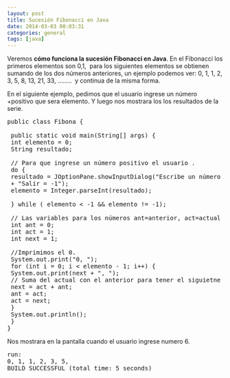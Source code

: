 ```yaml
---
layout: post
title: Sucesión Fibonacci en Java
date: 2014-03-03 00:03:31
categories: general
tags: [java]
---
```


<p>Veremos <strong>cómo funciona la sucesión Fibonacci en Java</strong>.
En el Fibonacci los primeros elementos son 0,1,  para los siguientes elementos se obtienen sumando de los dos números anteriores, un ejemplo podemos ver: 0, 1, 1, 2, 3, 5, 8, 13, 21, 33, ........  y continua de la misma forma.</p>

En el siguiente ejemplo, pedimos que el usuario ingrese un número +positivo que sera elemento. Y luego nos mostrara los los resultados de la serie.
<pre class="prettyprint">public class Fibona {

 public static void main(String[] args) {
 int elemento = 0;
 String resultado;

 // Para que ingrese un número positivo el usuario .
 do {
 resultado = JOptionPane.showInputDialog("Escribe un número positivo.\n "
 + "Salir = -1");
 elemento = Integer.parseInt(resultado);

 } while ( elemento &lt; -1 &amp;&amp; elemento != -1);

 // Las variables para los números ant=anterior, act=actual y next+siguiente
 int ant = 0;
 int act = 1;
 int next = 1;

 //Imprimimos el 0.
 System.out.print("0, ");
 for (int i = 0; i &lt; elemento - 1; i++) {
 System.out.print(next + ", ");
 // Suma del actual con el anterior para tener el siguietne elemento
 next = act + ant;
 ant = act;
 act = next;
 }
 System.out.println();
 }
}</pre>
<p>Nos mostrara en la pantalla cuando el usuario ingrese numero 6.</p>
<pre>run:
0, 1, 1, 2, 3, 5, 
BUILD SUCCESSFUL (total time: 5 seconds)</pre>
